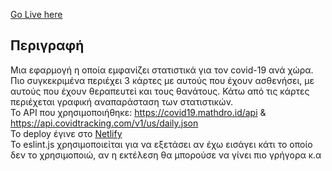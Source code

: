 [Go Live here](https://covidtracker-netlify.netlify.app/)


## Περιγραφή 

Μια εφαρμογή η οποία εμφανίζει στατιστικά για τον covid-19 ανά χώρα. Πιο συγκεκριμένα περιέχει 3 κάρτες με αυτούς που έχουν ασθενήσει, με αυτούς που έχουν θεραπευτεί και τους θανάτους. Κάτω από τις κάρτες περιέχεται γραφική αναπαράσταση των στατιστικών.<br/>
Το API που χρησιμοποιήθηκε: https://covid19.mathdro.id/api & https://api.covidtracking.com/v1/us/daily.json <br />
To deploy έγινε στο [Netlify](https://www.netlify.com/) <br />
To eslint.js χρησιμοποιείται για να εξετάσει αν έχω εισάγει κάτι το οποίο δεν το χρησιμοποιώ, αν η εκτέλεση θα μπορούσε να γίνει πιο γρήγορα κ.α
